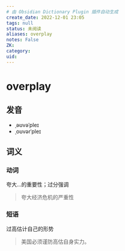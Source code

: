 ```yaml
---
# 由 Obsidian Dictionary Plugin 插件自动生成
create_date: 2022-12-01 23:05
tags: null
status: 未阅读 
aliases: overplay
notes: False
ZK: 
category: 
uid: 
---
```


# overplay

## 发音

- ˌəʊvəˈpleɪ
- ˌoʊvərˈpleɪ

## 词义

### 动词

夸大…的重要性；过分强调

> 夸大经济危机的严重性

### 短语

过高估计自己的形势

> 美国必须谨防高估自身实力。



